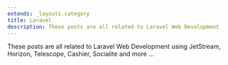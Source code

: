 ```yaml
---
extends: _layouts.category
title: Laravel
description: These posts are all related to Laravel Web Development
---
```


These posts are all related to Laravel Web Development using JetStream, Horizon, Telescope, Cashier, Socialite and more ...
